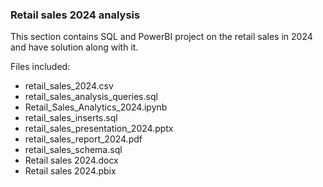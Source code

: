 ### Retail sales 2024 analysis
This section contains SQL and PowerBI project on the retail sales in 2024 and have solution along with it.

Files included:
* retail_sales_2024.csv
* retail_sales_analysis_queries.sql
* Retail_Sales_Analytics_2024.ipynb
* retail_sales_inserts.sql
* retail_sales_presentation_2024.pptx
* retail_sales_report_2024.pdf
* retail_sales_schema.sql
* Retail sales 2024.docx
* Retail sales 2024.pbix
